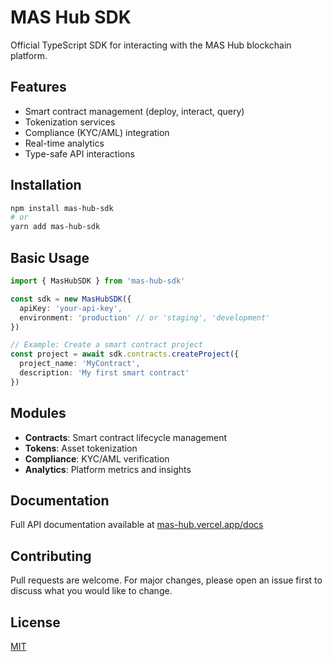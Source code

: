 # MAS Hub SDK

Official TypeScript SDK for interacting with the MAS Hub blockchain platform.

## Features

- Smart contract management (deploy, interact, query)
- Tokenization services
- Compliance (KYC/AML) integration
- Real-time analytics
- Type-safe API interactions

## Installation

```bash
npm install mas-hub-sdk
# or
yarn add mas-hub-sdk
```

## Basic Usage

```typescript
import { MasHubSDK } from 'mas-hub-sdk'

const sdk = new MasHubSDK({
  apiKey: 'your-api-key',
  environment: 'production' // or 'staging', 'development'
})

// Example: Create a smart contract project
const project = await sdk.contracts.createProject({
  project_name: 'MyContract',
  description: 'My first smart contract'
})
```

## Modules

- **Contracts**: Smart contract lifecycle management
- **Tokens**: Asset tokenization
- **Compliance**: KYC/AML verification
- **Analytics**: Platform metrics and insights

## Documentation

Full API documentation available at [mas-hub.vercel.app/docs](https://mas-hub.vercel.app/docs)

## Contributing

Pull requests are welcome. For major changes, please open an issue first to discuss what you would like to change.

## License

[MIT](LICENSE)
